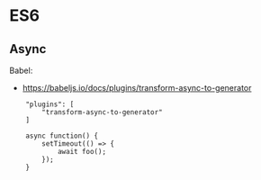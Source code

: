 # ES6

## Async

Babel:

- https://babeljs.io/docs/plugins/transform-async-to-generator

~~~~
    "plugins": [
        "transform-async-to-generator"
    ]
~~~~

~~~~
    async function() {
        setTimeout(() => {
            await foo();
        });
    }
~~~~
